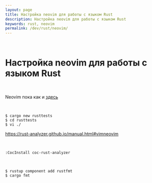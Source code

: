 ```yaml
---
layout: page
title: Настройка neovim для работы с языком Rust
description: Настройка neovim для работы с языком Rust
keywords: rust, neovim
permalink: /dev/rust/neovim/
---
```


<br/>

# Настройка neovim для работы с языком Rust

<br/>

Neovim пока как и [здесь](//jsdev.org/devtools/ide/neovim/)

<br/>

```
$ cargo new rusttests
$ cd rusttests
$ vi ./
```

<!-- <br/>

```
// Не знаю зачем. Наверное, чтобы не было ошибки!

$ sudo apt-get install ctags
$ cargo install rusty-tags
``` -->

https://rust-analyzer.github.io/manual.html#vimneovim

<br/>

```
:CocInstall coc-rust-analyzer
```

<br/>

```
$ rustup component add rustfmt
$ cargo fmt
```
